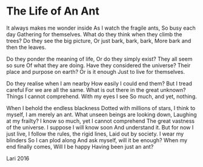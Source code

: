 # The Life of An Ant
 
It always makes me wonder inside
As I watch the fragile ants,
So busy each day
Gathering for themselves.
What do they think when they climb the trees?
Do they see the big picture,
Or just bark, bark, bark,
More bark and then the leaves.
 
Do they ponder the meaning of life,
Or do they simply exist?
They all seem so sure
Of what they are doing.
Have they considered the universe?
Their place and purpose on earth?
Or is it enough
Just to live for themselves.
 
Do they realise when I am nearby
How easily I could end them?
But I tread careful
For we are all the same.
What is out there in the great unknown?
Things I cannot comprehend.
With my eyes I see
So much, and yet, nothing.
 
When I behold the endless blackness
Dotted with millions of stars,
I think to myself,
I am merely an ant.
What unseen beings are looking down,
Laughing at my frailty?
I know so much, yet
I cannot comprehend
The great vastness of the universe.
I suppose I will know soon
And understand it.
But for now I just live,
I follow the rules, the rigid lines,
Laid out by society.
I wear my blinders
So I can plod along
And ask myself, will it be enough?
When my end finally comes,
Will I be happy
Having been just an ant?
 
 
 
 
Lari 2016
